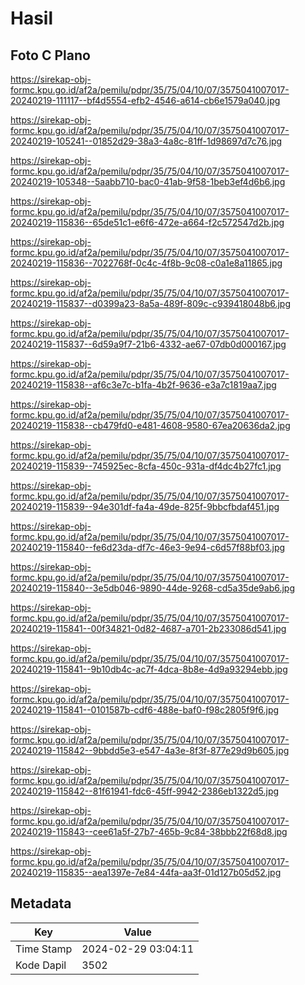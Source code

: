 # Hasil

## Foto C Plano

https://sirekap-obj-formc.kpu.go.id/af2a/pemilu/pdpr/35/75/04/10/07/3575041007017-20240219-111117--bf4d5554-efb2-4546-a614-cb6e1579a040.jpg

https://sirekap-obj-formc.kpu.go.id/af2a/pemilu/pdpr/35/75/04/10/07/3575041007017-20240219-105241--01852d29-38a3-4a8c-81ff-1d98697d7c76.jpg

https://sirekap-obj-formc.kpu.go.id/af2a/pemilu/pdpr/35/75/04/10/07/3575041007017-20240219-105348--5aabb710-bac0-41ab-9f58-1beb3ef4d6b6.jpg

https://sirekap-obj-formc.kpu.go.id/af2a/pemilu/pdpr/35/75/04/10/07/3575041007017-20240219-115836--65de51c1-e6f6-472e-a664-f2c572547d2b.jpg

https://sirekap-obj-formc.kpu.go.id/af2a/pemilu/pdpr/35/75/04/10/07/3575041007017-20240219-115836--7022768f-0c4c-4f8b-9c08-c0a1e8a11865.jpg

https://sirekap-obj-formc.kpu.go.id/af2a/pemilu/pdpr/35/75/04/10/07/3575041007017-20240219-115837--d0399a23-8a5a-489f-809c-c939418048b6.jpg

https://sirekap-obj-formc.kpu.go.id/af2a/pemilu/pdpr/35/75/04/10/07/3575041007017-20240219-115837--6d59a9f7-21b6-4332-ae67-07db0d000167.jpg

https://sirekap-obj-formc.kpu.go.id/af2a/pemilu/pdpr/35/75/04/10/07/3575041007017-20240219-115838--af6c3e7c-b1fa-4b2f-9636-e3a7c1819aa7.jpg

https://sirekap-obj-formc.kpu.go.id/af2a/pemilu/pdpr/35/75/04/10/07/3575041007017-20240219-115838--cb479fd0-e481-4608-9580-67ea20636da2.jpg

https://sirekap-obj-formc.kpu.go.id/af2a/pemilu/pdpr/35/75/04/10/07/3575041007017-20240219-115839--745925ec-8cfa-450c-931a-df4dc4b27fc1.jpg

https://sirekap-obj-formc.kpu.go.id/af2a/pemilu/pdpr/35/75/04/10/07/3575041007017-20240219-115839--94e301df-fa4a-49de-825f-9bbcfbdaf451.jpg

https://sirekap-obj-formc.kpu.go.id/af2a/pemilu/pdpr/35/75/04/10/07/3575041007017-20240219-115840--fe6d23da-df7c-46e3-9e94-c6d57f88bf03.jpg

https://sirekap-obj-formc.kpu.go.id/af2a/pemilu/pdpr/35/75/04/10/07/3575041007017-20240219-115840--3e5db046-9890-44de-9268-cd5a35de9ab6.jpg

https://sirekap-obj-formc.kpu.go.id/af2a/pemilu/pdpr/35/75/04/10/07/3575041007017-20240219-115841--00f34821-0d82-4687-a701-2b233086d541.jpg

https://sirekap-obj-formc.kpu.go.id/af2a/pemilu/pdpr/35/75/04/10/07/3575041007017-20240219-115841--9b10db4c-ac7f-4dca-8b8e-4d9a93294ebb.jpg

https://sirekap-obj-formc.kpu.go.id/af2a/pemilu/pdpr/35/75/04/10/07/3575041007017-20240219-115841--0101587b-cdf6-488e-baf0-f98c2805f9f6.jpg

https://sirekap-obj-formc.kpu.go.id/af2a/pemilu/pdpr/35/75/04/10/07/3575041007017-20240219-115842--9bbdd5e3-e547-4a3e-8f3f-877e29d9b605.jpg

https://sirekap-obj-formc.kpu.go.id/af2a/pemilu/pdpr/35/75/04/10/07/3575041007017-20240219-115842--81f61941-fdc6-45ff-9942-2386eb1322d5.jpg

https://sirekap-obj-formc.kpu.go.id/af2a/pemilu/pdpr/35/75/04/10/07/3575041007017-20240219-115843--cee61a5f-27b7-465b-9c84-38bbb22f68d8.jpg

https://sirekap-obj-formc.kpu.go.id/af2a/pemilu/pdpr/35/75/04/10/07/3575041007017-20240219-115835--aea1397e-7e84-44fa-aa3f-01d127b05d52.jpg


## Metadata

| Key        | Value               |
| ---------- | ------------------- |
| Time Stamp | 2024-02-29 03:04:11 |
| Kode Dapil | 3502                |



